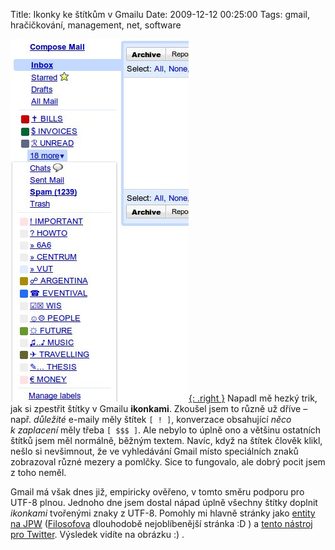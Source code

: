 Title: Ikonky ke štítkům v Gmailu
Date: 2009-12-12 00:25:00
Tags: gmail, hračičkování, management, net, software

[![obrázek](images/122.jpg){: .right }](http://blog.javorek.net/wp-content/gmaillabels.png)
Napadl mě hezký trik, jak si zpestřit štítky v Gmailu **ikonkami**.
Zkoušel jsem to různě už dříve – např. *důležité* e-maily měly
štítek `[ ! ]`, konverzace obsahující *něco k zaplacení* měly třeba
`[ $$$ ]`. Ale nebylo to úplně ono a většinu ostatních štítků jsem
měl normálně, běžným textem. Navíc, když na štítek člověk klikl,
nešlo si nevšimnout, že ve vyhledávání Gmail místo speciálních
znaků zobrazoval různé mezery a pomlčky. Sice to fungovalo, ale
dobrý pocit jsem z toho neměl.

Gmail má však dnes již, empiricky ověřeno, v tomto směru podporu
pro UTF-8 plnou. Jednoho dne jsem dostal nápad úplně všechny štítky
doplnit *ikonkami* tvořenými znaky z UTF-8. Pomohly mi hlavně
stránky jako
[entity na JPW](http://www.jakpsatweb.cz/html/entity-vsechny.html)
([Filosofova](http://blog.filosof.biz/) dlouhodobě nejoblíbenější
stránka :D ) a
[tento nástroj pro Twitter](http://thenextweb.com/2008/09/16/twitterkeys-enhance-your-twitter-conversations/).
Výsledek vidíte na obrázku :) .